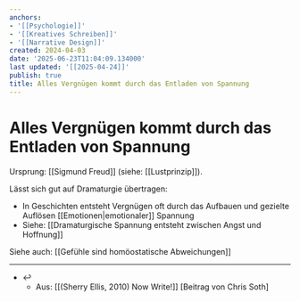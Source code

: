```yaml
---
anchors:
- '[[Psychologie]]'
- '[[Kreatives Schreiben]]'
- '[[Narrative Design]]'
created: 2024-04-03
date: '2025-06-23T11:04:09.134000'
last updated: '[[2025-04-24]]'
publish: true
title: Alles Vergnügen kommt durch das Entladen von Spannung
---
```


# Alles Vergnügen kommt durch das Entladen von Spannung

Ursprung: [[Sigmund Freud]] (siehe: [[Lustprinzip]]).

Lässt sich gut auf Dramaturgie übertragen:

- In Geschichten entsteht Vergnügen oft durch das Aufbauen und gezielte Auflösen [[Emotionen|emotionaler]] Spannung
- Siehe: [[Dramaturgische Spannung entsteht zwischen Angst und Hoffnung]]

Siehe auch: [[Gefühle sind homöostatische Abweichungen]]

---

- ↩
	- Aus: [[(Sherry Ellis, 2010) Now Write!]] [Beitrag von Chris Soth]